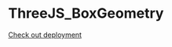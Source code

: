 # ThreeJS_BoxGeometry
 [Check out deployment](https://shankhajit-sen.github.io/ThreeJS_BoxGeometry/)
